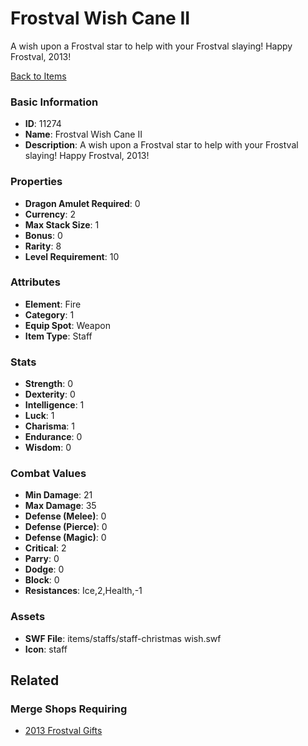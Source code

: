 # Frostval Wish Cane II

A wish upon a Frostval star to help with your Frostval slaying! Happy Frostval, 2013!

[Back to Items](../items.md)

### Basic Information

- **ID**: 11274
- **Name**: Frostval Wish Cane II
- **Description**: A wish upon a Frostval star to help with your Frostval slaying! Happy Frostval, 2013!

### Properties

- **Dragon Amulet Required**: 0
- **Currency**: 2
- **Max Stack Size**: 1
- **Bonus**: 0
- **Rarity**: 8
- **Level Requirement**: 10

### Attributes

- **Element**: Fire
- **Category**: 1
- **Equip Spot**: Weapon
- **Item Type**: Staff

### Stats

- **Strength**: 0
- **Dexterity**: 0
- **Intelligence**: 1
- **Luck**: 1
- **Charisma**: 1
- **Endurance**: 0
- **Wisdom**: 0

### Combat Values

- **Min Damage**: 21
- **Max Damage**: 35
- **Defense (Melee)**: 0
- **Defense (Pierce)**: 0
- **Defense (Magic)**: 0
- **Critical**: 2
- **Parry**: 0
- **Dodge**: 0
- **Block**: 0
- **Resistances**: Ice,2,Health,-1

### Assets

- **SWF File**: items/staffs/staff-christmas wish.swf
- **Icon**: staff

## Related

### Merge Shops Requiring

- [2013 Frostval Gifts](../merge-shops/195-2013-frostval-gifts.md)

